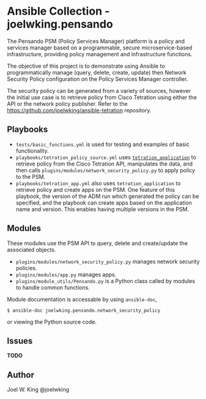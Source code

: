 # Ansible Collection - joelwking.pensando

The Pensando PSM (Policy Services Manager) platform is a policy and services manager based on a programmable, secure microservice-based infrastructure, providing policy management and infrastructure functions.

The objective of this project is to demonstrate using Ansible to programmatically manage (query, delete, create, update) then Network Security Policy configuration on the Policy Services Manager controller.

The security policy can be generated from a variety of sources, however the initial use case is to retrieve policy from Cisco Tetration using either the API or the network policy publisher. Refer to the https://github.com/joelwking/ansible-tetration repository.

## Playbooks
* `tests/basic_functions.yml` is used for testing and examples of basic functionality.
* `playbooks/tetration_policy_source.yml` uses [`tetration_application`](https://github.com/joelwking/ansible-tetration/blob/master/library/tetration_application.py) to retrieve policy from the Cisco Tetration API, manipulates the data, and then calls `plugins/modules/network_security_policy.py` to apply policy to the PSM.
* `playbooks/tetration_app.yml` also uses `tetration_application` to retrieve policy and create apps on the PSM. One feature of this playbook, the version of the ADM run which generated the policy can be specified, and the playbook can create apps based on the application name and version. This enables having multiple versions in the PSM.

## Modules
These modules use the PSM API to query, delete and create/update the associated objects.

* `plugins/modules/network_security_policy.py`  manages network security policies.
* `plugins/modules/app.py` manages apps.
* `plugins/module_utils/Pensando.py` is a Python class called by modules to handle common functions.


Module documentation is accessable by using `ansible-doc`,

```shell
$ ansible-doc joelwking.pensando.network_security_policy
```
or viewing the Python source code.

## Issues

**TODO**

## Author
Joel W. King  @joelwking
